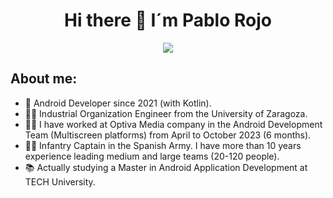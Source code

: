 <div align="center">
<h1 align="center">Hi there 👋 I´m Pablo Rojo </h1>
<img src="https://user-images.githubusercontent.com/128259399/231845679-87d7ca55-52c2-4f41-87ae-13ba8888f668.png">
</div>

## About me:

- 📲 Android Developer since 2021 (with Kotlin).
- 👨‍🎓 Industrial Organization Engineer from the University of Zaragoza.
- 👨‍💼 I have worked at Optiva Media company in the Android Development Team (Multiscreen platforms) from April to October 2023 (6 months).
- 👮‍♂️ Infantry Captain in the Spanish Army. I have more than 10 years experience leading medium and large teams (20-120 people).
- 📚 Actually studying a Master in Android Application Development at TECH University.
<br>
